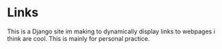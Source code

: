 # Links
This is a Django site im making to dynamically display links to webpages i think are cool. This is mainly for personal practice.
